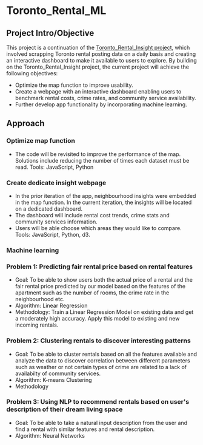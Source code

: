 # Toronto_Rental_ML
## Project Intro/Objective

This project is a continuation of the [Toronto_Rental_Insight project](https://github.com/bnarath/Toronto_Rental_Insight), which involved scrapping Toronto rental posting data on a daily basis and creating an interactive dashboard to make it available to users to explore. 
By building on the Toronto_Rental_Insight project, the current project will achieve the following objectives:
*	Optimize the map function to improve usability.
*	Create a webpage with an interactive dashboard enabling users to benchmark rental costs, crime rates, and community service availability. 
*	Further develop app functionality by incorporating machine learning. 
## Approach
### Optimize map function
* The code will be revisited to improve the performance of the map.  Solutions include reducing the number of times each dataset must be read. 
Tools: JavaScript, Python
### Create dedicate insight webpage
* In the prior iteration of the app, neighbourhood insights were embedded in the map function. In the current iteration, the insights will be located on a dedicated dashboard. 
* The dashboard will include rental cost trends, crime stats and community services information. 
* Users will be able choose which areas they would like to compare.
Tools: JavaScript, Python, d3. 
### Machine learning 

### Problem 1: Predicting fair rental price based on rental features
* Goal: To be able to show users both the actual price of a rental and the fair rental price predicted by our model based on the features of the apartment such as the number of rooms, the crime rate in the neighbourhood etc. 
* Algorithm: Linear Regression 
* Methodology: Train a Linear Regression Model on existing data and get a moderately high accuracy. Apply this model to existing and new incoming rentals.
### Problem 2: Clustering rentals to discover interesting patterns 
* Goal: To be able to cluster rentals based on all the features available and analyze the data to discover correlation between different parameters such as weather or not certain types of crime are related to a lack of availabilty of community services. 
* Algorithm: K-means Clustering
* Methodology
### Problem 3: Using NLP to recommend rentals based on user's description of their dream living space  
* Goal: To be able to take a natural input description from the user and find a rental with similar features and rental description. 
* Algorithm: Neural Networks
